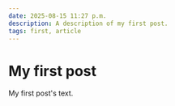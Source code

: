 ```yaml
---
date: 2025-08-15 11:27 p.m.
description: A description of my first post.
tags: first, article
---
```

# My first post

My first post's text.